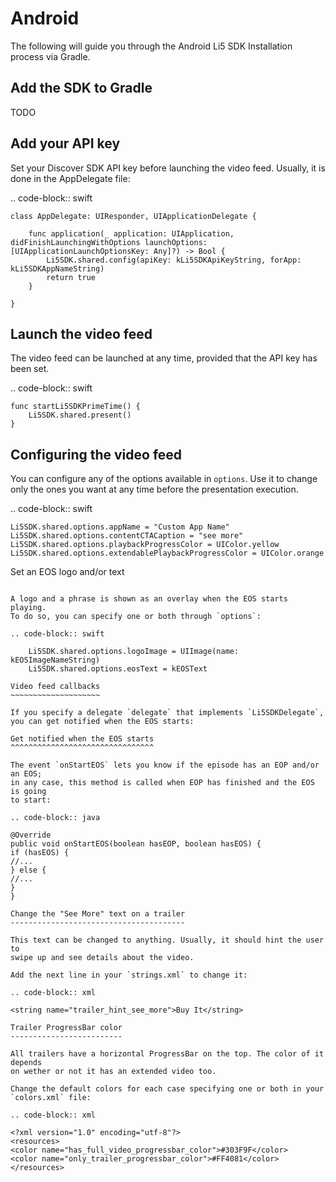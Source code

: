 Android
=======

The following will guide you through the Android Li5 SDK Installation process
via Gradle.

Add the SDK to Gradle
---------------------

TODO

Add your API key
----------------

Set your Discover SDK API key before launching the video feed. Usually, it is
done in the AppDelegate file:

.. code-block:: swift

    class AppDelegate: UIResponder, UIApplicationDelegate {

        func application(_ application: UIApplication, didFinishLaunchingWithOptions launchOptions: [UIApplicationLaunchOptionsKey: Any]?) -> Bool {
            Li5SDK.shared.config(apiKey: kLi5SDKApiKeyString, forApp: kLi5SDKAppNameString)
            return true
        }

    }

Launch the video feed
---------------------

The video feed can be launched at any time, provided that the API key has been
set.

.. code-block:: swift

    func startLi5SDKPrimeTime() {
        Li5SDK.shared.present()
    }

Configuring the video feed
--------------------------

You can configure any of the options available in `options`.
Use it to change only the ones you want at any time before the presentation execution.

.. code-block:: swift

    Li5SDK.shared.options.appName = "Custom App Name"
    Li5SDK.shared.options.contentCTACaption = "see more"
    Li5SDK.shared.options.playbackProgressColor = UIColor.yellow
    Li5SDK.shared.options.extendablePlaybackProgressColor = UIColor.orange

Set an EOS logo and/or text
~~~~~~~~~~~~~~~~~~~~~~~~~~~

A logo and a phrase is shown as an overlay when the EOS starts playing.
To do so, you can specify one or both through `options`:

.. code-block:: swift

    Li5SDK.shared.options.logoImage = UIImage(name: kEOSImageNameString)
    Li5SDK.shared.options.eosText = kEOSText

Video feed callbacks
~~~~~~~~~~~~~~~~~~~~

If you specify a delegate `delegate` that implements `Li5SDKDelegate`,
you can get notified when the EOS starts:

Get notified when the EOS starts
^^^^^^^^^^^^^^^^^^^^^^^^^^^^^^^^

The event `onStartEOS` lets you know if the episode has an EOP and/or an EOS;
in any case, this method is called when EOP has finished and the EOS is going
to start:

.. code-block:: java

@Override
public void onStartEOS(boolean hasEOP, boolean hasEOS) {
if (hasEOS) {
//...
} else {
//...
}
}

Change the "See More" text on a trailer
---------------------------------------

This text can be changed to anything. Usually, it should hint the user to
swipe up and see details about the video.

Add the next line in your `strings.xml` to change it:

.. code-block:: xml

<string name="trailer_hint_see_more">Buy It</string>

Trailer ProgressBar color
-------------------------

All trailers have a horizontal ProgressBar on the top. The color of it depends
on wether or not it has an extended video too.

Change the default colors for each case specifying one or both in your `colors.xml` file:

.. code-block:: xml

<?xml version="1.0" encoding="utf-8"?>
<resources>
<color name="has_full_video_progressbar_color">#303F9F</color>
<color name="only_trailer_progressbar_color">#FF4081</color>
</resources>
